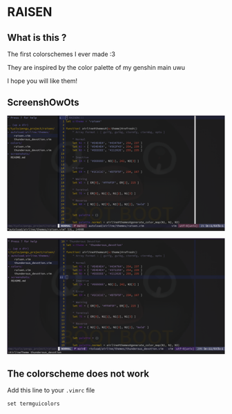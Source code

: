 
# RAISEN

## What is this ?

The first colorschemes I ever made :3

They are inspired by the color palette of my genshin main uwu

I hope you will like them!

## ScreenshOwOts
![](screenshots/raisen.png)

![](screenshots/thunderous_devotion.png)

## The colorscheme does not work
Add this line to your `.vimrc` file
```
set termguicolors
```
